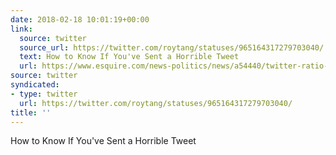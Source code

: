 ```yaml
---
date: 2018-02-18 10:01:19+00:00
link:
  source: twitter
  source_url: https://twitter.com/roytang/statuses/965164317279703040/
  text: How to Know If You've Sent a Horrible Tweet
  url: https://www.esquire.com/news-politics/news/a54440/twitter-ratio-reply/
source: twitter
syndicated:
- type: twitter
  url: https://twitter.com/roytang/statuses/965164317279703040/
title: ''
---
```


How to Know If You've Sent a Horrible Tweet